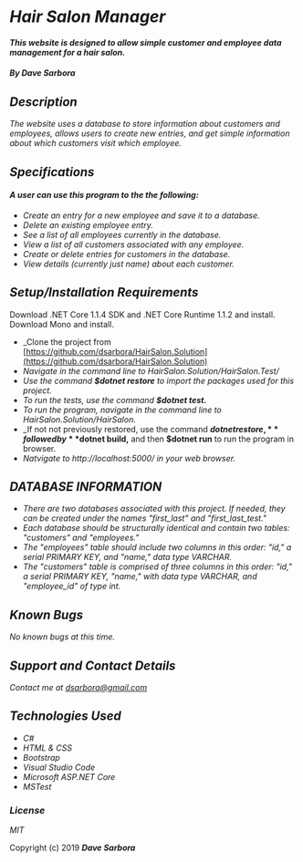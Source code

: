 # _Hair Salon Manager_

#### _This website is designed to allow simple customer and employee data management for a hair salon._

#### _By **Dave Sarbora**_

## _Description_
_The website uses a database to store information about customers and employees, allows users to create new entries, and get simple information about which customers visit which employee._

## _Specifications_
#### _A user can use this program to the the following:_
* _Create an entry for a new employee and save it to a database._
* _Delete an existing employee entry._
* _See a list of all employees currently in the database._
* _View a list of all customers associated with any employee._
* _Create or delete entries for customers in the database._
* _View details (currently just name) about each customer._

## _Setup/Installation Requirements_
Download .NET Core 1.1.4 SDK and .NET Core Runtime 1.1.2 and install.
Download Mono and install.

* _Clone the project from [https://github.com/dsarbora/HairSalon.Solution](https://github.com/dsarbora/HairSalon.Solution)
* _Navigate in the command line to HairSalon.Solution/HairSalon.Test/_
* _Use the command **$dotnet restore** to import the packages used for this project._
* _To run the tests, use the command **$dotnet test.**_
* _To run the program, navigate in the command line to HairSalon.Solution/HairSalon._
* _If not not previously restored, use the command **$dotnet restore,** followed by **$dotnet build,** and then **$dotnet run** to run the program in browser.
* _Natvigate to http://localhost:5000/ in your web browser._

## _DATABASE INFORMATION_
* _There are two databases associated with this project. If needed, they can be created under the names "first_last" and "first_last_test."_
* _Each database should be structurally identical and contain two tables: "customers" and "employees."_
* _The "employees" table should include two columns in this order: "id," a serial PRIMARY KEY, and "name," data type VARCHAR._
* _The "customers" table is comprised of three columns in this order: "id," a serial PRIMARY KEY, "name," with data type VARCHAR, and "employee_id" of type int._

## _Known Bugs_
_No known bugs at this time._

## _Support and Contact Details_
_Contact me at [dsarbora@gmail.com](dsarbora@gmail.com)_

## _Technologies Used_
* _C#_
* _HTML & CSS_
* _Bootstrap_
* _Visual Studio Code_
* _Microsoft ASP.NET Core_
* _MSTest_

### _License_

*MIT*

Copyright (c) 2019 **_Dave Sarbora_**
